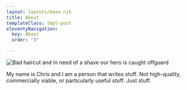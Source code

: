 ```yaml
---
layout: layouts/base.njk
title: About
templateClass: tmpl-post
eleventyNavigation:
  key: About
  order: "3"

---
```

![Bad haircut and in need of a shave our hero is caught offguard](https://res.cloudinary.com/chrisrindone/image/upload/v1635411563/PXL_20211024_014013553.PORTRAIT_2_1_czrojn.jpg "My Pandemic-Retirement Look 🤣🤣🤣")

My name is Chris and I am a person that writes stuff. Not high-quality, commercially viable, or particularly useful stuff. Just stuff.